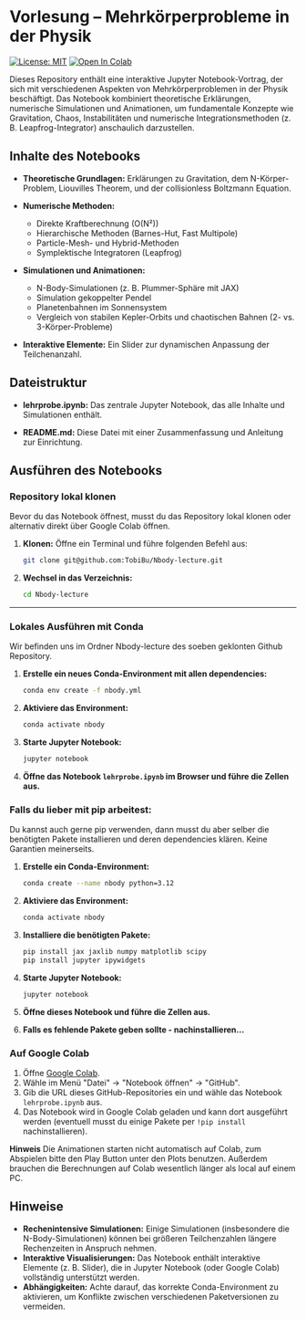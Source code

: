 # Vorlesung – Mehrkörperprobleme in der Physik

[![License: MIT](https://img.shields.io/badge/License-MIT-yellow.svg)](https://opensource.org/licenses/MIT)
[![Open In Colab](https://colab.research.google.com/assets/colab-badge.svg)](https://colab.research.google.com/github/TobiBu/Nbody-lecture/blob/master/nbody_lecture_colab.ipynb)

Dieses Repository enthält eine interaktive Jupyter Notebook-Vortrag, der sich mit verschiedenen Aspekten von Mehrkörperproblemen in der Physik beschäftigt. Das Notebook kombiniert theoretische Erklärungen, numerische Simulationen und Animationen, um fundamentale Konzepte wie Gravitation, Chaos, Instabilitäten und numerische Integrationsmethoden (z. B. Leapfrog-Integrator) anschaulich darzustellen.

## Inhalte des Notebooks

- **Theoretische Grundlagen:**
  Erklärungen zu Gravitation, dem N-Körper-Problem, Liouvilles Theorem, und der collisionless Boltzmann Equation.

- **Numerische Methoden:**
  - Direkte Kraftberechnung (O(N²))
  - Hierarchische Methoden (Barnes-Hut, Fast Multipole)
  - Particle-Mesh- und Hybrid-Methoden
  - Symplektische Integratoren (Leapfrog)

- **Simulationen und Animationen:**
  - N-Body-Simulationen (z. B. Plummer-Sphäre mit JAX)
  - Simulation gekoppelter Pendel
  - Planetenbahnen im Sonnensystem
  - Vergleich von stabilen Kepler-Orbits und chaotischen Bahnen (2- vs. 3-Körper-Probleme)

- **Interaktive Elemente:**
  Ein Slider zur dynamischen Anpassung der Teilchenanzahl.

## Dateistruktur

- **lehrprobe.ipynb:**
  Das zentrale Jupyter Notebook, das alle Inhalte und Simulationen enthält.

- **README.md:**
  Diese Datei mit einer Zusammenfassung und Anleitung zur Einrichtung.

## Ausführen des Notebooks

### Repository lokal klonen

Bevor du das Notebook öffnest, musst du das Repository lokal klonen oder alternativ direkt über Google Colab öffnen.

1. **Klonen:**
   Öffne ein Terminal und führe folgenden Befehl aus:
   ```bash
   git clone git@github.com:TobiBu/Nbody-lecture.git
   ```

2. **Wechsel in das Verzeichnis:**
   ```bash
   cd Nbody-lecture
   ```

---

### Lokales Ausführen mit Conda

Wir befinden uns im Ordner Nbody-lecture des soeben geklonten Github Repository.

1. **Erstelle ein neues Conda-Environment mit allen dependencies:**

   ```bash
   conda env create -f nbody.yml
   ```

2. **Aktiviere das Environment:**

   ```bash
   conda activate nbody
   ```

3. **Starte Jupyter Notebook:**

   ```bash
   jupyter notebook
   ```

3. **Öffne das Notebook `lehrprobe.ipynb` im Browser und führe die Zellen aus.**

### Falls du lieber mit pip arbeitest:

Du kannst auch gerne pip verwenden, dann musst du aber selber die benötigten Pakete installieren und deren dependencies klären.
Keine Garantien meinerseits.

1. **Erstelle ein Conda-Environment:**
     ```bash
     conda create --name nbody python=3.12
     ```

2. **Aktiviere das Environment:**
     ```bash
     conda activate nbody
     ```

3. **Installiere die benötigten Pakete:**

   ```bash
   pip install jax jaxlib numpy matplotlib scipy
   pip install jupyter ipywidgets
   ```

4. **Starte Jupyter Notebook:**
   ```bash
   jupyter notebook
   ```
5. **Öffne dieses Notebook und führe die Zellen aus.**

6. **Falls es fehlende Pakete geben sollte - nachinstallieren...**

### Auf Google Colab

1. Öffne [Google Colab](https://colab.research.google.com/).
2. Wähle im Menü "Datei" → "Notebook öffnen" → "GitHub".
3. Gib die URL dieses GitHub-Repositories ein und wähle das Notebook `lehrprobe.ipynb` aus.
4. Das Notebook wird in Google Colab geladen und kann dort ausgeführt werden (eventuell musst du einige Pakete per `!pip install` nachinstallieren).

**Hinweis** Die Animationen starten nicht automatisch auf Colab, zum Abspielen bitte den Play Button unter den Plots benutzen. Außerdem brauchen die Berechnungen auf Colab wesentlich länger als local auf einem PC.

## Hinweise

- **Rechenintensive Simulationen:**
  Einige Simulationen (insbesondere die N-Body-Simulationen) können bei größeren Teilchenzahlen längere Rechenzeiten in Anspruch nehmen.
- **Interaktive Visualisierungen:**
  Das Notebook enthält interaktive Elemente (z. B. Slider), die in Jupyter Notebook (oder Google Colab) vollständig unterstützt werden.
- **Abhängigkeiten:**
  Achte darauf, das korrekte Conda-Environment zu aktivieren, um Konflikte zwischen verschiedenen Paketversionen zu vermeiden.

